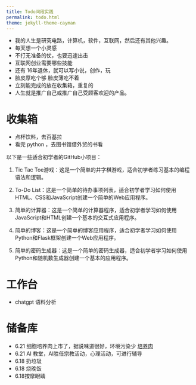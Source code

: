 ```yaml
---
title: Todo间段实践
permalink: todo.html
theme: jekyll-theme-cayman
---
```


- 我的人生是研究电路，计算机，软件，互联网，然后还有其他兴趣。
- 每天想一个小灵感
- 不打无准备的仗，也要迅速出击
- 互联网创业需要哪些技能
- 还有 16年退休，就可以写小说，创作，玩
- 脸皮厚吃个够 脸皮薄吃不着
- 立刻能完成的放在收集箱，重复的
- 人生就是推广自己或推广自己受顾客欢迎的产品。


# 收集箱
- 点杯饮料，去百基拉
- 看完 python ，去图书馆借外贸的书看

以下是一些适合初学者的GitHub小项目：

1. Tic Tac Toe游戏：这是一个简单的井字棋游戏，适合初学者练习基本的编程语法和逻辑。

2. To-Do List：这是一个简单的待办事项列表，适合初学者学习如何使用HTML、CSS和JavaScript创建一个简单的Web应用程序。

3. 简单的计算器：这是一个简单的计算器程序，适合初学者学习如何使用JavaScript和HTML创建一个基本的交互式应用程序。

4. 简单的博客：这是一个简单的博客应用程序，适合初学者学习如何使用Python和Flask框架创建一个Web应用程序。

5. 简单的密码生成器：这是一个简单的密码生成器，适合初学者学习如何使用Python和随机数生成器创建一个基本的应用程序。

# 工作台
- chatgpt 语料分析
# 储备库

- 6.21 细胞培养肉上市了，据说味道很好，环境污染少 [培养肉](https://www.npr.org/sections/health-shots/2022/11/14/1136186819/cultivated-cultured-meat-heathy-climate-change)
- 6.21 AI 教堂，AI胜任宗教活动，心理活动，可进行辅导
- 6.18 扔垃圾
- 6.18 烧晚饭
- 6.18按摩眼睛